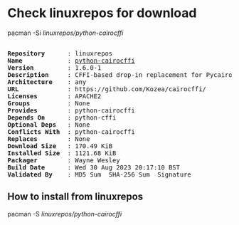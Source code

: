 # Check linuxrepos for download

pacman -Si *linuxrepos/python-cairocffi*

<div class="highlight"><pre class="highlight"><text>
<b>Repository</b>      : linuxrepos
<b>Name</b>            : <a href="../../x86_64/python-cairocffi-1.6.0-1-any.pkg.tar.zst">python-cairocffi</a>
<b>Version</b>         : 1.6.0-1
<b>Description</b>     : CFFI-based drop-in replacement for Pycairo
<b>Architecture</b>    : any
<b>URL</b>             : https://github.com/Kozea/cairocffi/
<b>Licenses</b>        : APACHE2
<b>Groups</b>          : None
<b>Provides</b>        : python-cairocffi
<b>Depends On</b>      : python-cffi
<b>Optional Deps</b>   : None
<b>Conflicts With</b>  : python-cairocffi
<b>Replaces</b>        : None
<b>Download Size</b>   : 170.49 KiB
<b>Installed Size</b>  : 1121.68 KiB
<b>Packager</b>        : Wayne Wesley <wayne6324@gmail.com>
<b>Build Date</b>      : Wed 30 Aug 2023 20:17:10 BST
<b>Validated By</b>    : MD5 Sum  SHA-256 Sum  Signature
</text></pre></div>

## How to install from linuxrepos

pacman -S *linuxrepos/python-cairocffi*
